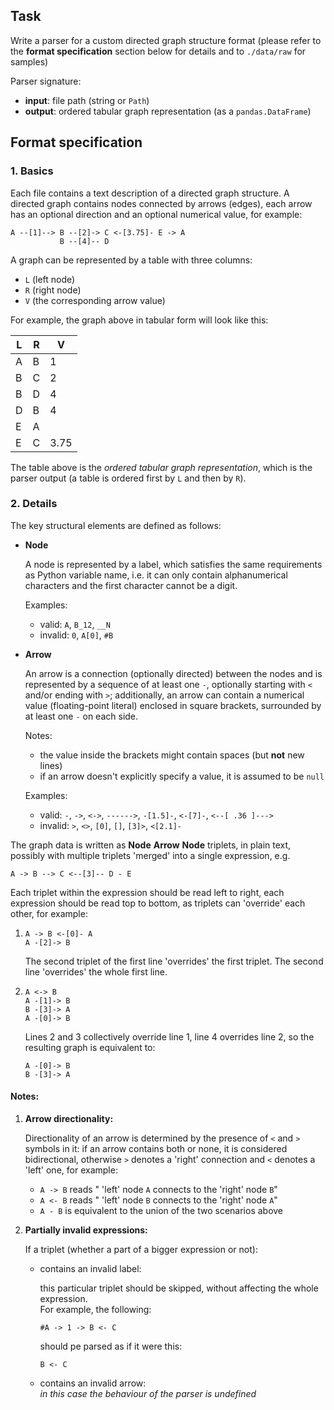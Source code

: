 ## Task
Write a parser for a custom directed graph structure format
(please refer to the **format specification** section below for details and to `./data/raw` for samples)

Parser signature:
  - **input**:  file path (string or `Path`)
  - **output**: ordered tabular graph representation (as a `pandas.DataFrame`)


## Format specification

### 1. Basics

Each file contains a text description of a directed graph structure.
A directed graph contains nodes connected by arrows (edges), each arrow has
an optional direction and an optional numerical value, for example:
```
A --[1]--> B --[2]-> C <-[3.75]- E -> A
           B --[4]-- D
```

A graph can be represented by a table with three columns:
  - `L` (left node)
  - `R` (right node)
  - `V` (the corresponding arrow value)

For example, the graph above in tabular form will look like this:

| L | R |   V   |
|---|---|-------|
| A | B |   1   |
| B | C |   2   |
| B | D |   4   |
| D | B |   4   |
| E | A |       |
| E | C | 3.75  |

The table above is the _ordered tabular graph representation_, which is the
parser output (a table is ordered first by `L` and then by `R`).


### 2. Details

The key structural elements are defined as follows:

  - **Node**

     A node is represented by a label, which satisfies the same requirements
     as Python variable name, i.e. it can only contain alphanumerical characters
     and the first character cannot be a digit.

     Examples:
       - valid:   `A`, `B_12`, `__N`
       - invalid: `0`, `A[0]`, `#B`

  - **Arrow**

     An arrow is a connection (optionally directed) between the nodes and is represented by a sequence
     of at least one `-`, optionally starting with `<` and/or ending with `>`; additionally,
     an arrow can contain a numerical value (floating-point literal) enclosed in square brackets,
     surrounded by at least one `-` on each side.

     Notes:
       - the value inside the brackets might contain spaces (but **not** new lines)
       - if an arrow doesn't explicitly specify a value, it is assumed to be `null`

     Examples:
       - valid:   `-`, `->`, `<->`, `------>`, `-[1.5]-`, `<-[7]-`, `<--[ .36 ]--->`
       - invalid: `>`, `<>`, `[0]`, `[]`, `[3]>`, `<[2.1]-`

The graph data is written as **Node** **Arrow** **Node** triplets, in plain text,
possibly with multiple triplets 'merged' into a single expression, e.g.
```
A -> B --> C <--[3]-- D - E
```
Each triplet within the expression should be read left to right, each expression
should be read top to bottom, as triplets can 'override' each other, for example:

1.
   ```
   A -> B <-[0]- A
   A -[2]-> B
   ```
   The second triplet of the first line 'overrides' the first triplet.
   The second line 'overrides' the whole first line.

2.
   ```
   A <-> B
   A -[1]-> B
   B -[3]-> A
   A -[0]-> B
   ```
   Lines 2 and 3 collectively override line 1, line 4 overrides line 2,
   so the resulting graph is equivalent to:
   ```
   A -[0]-> B
   B -[3]-> A
   ```

#### Notes:

  1. **Arrow directionality:**

     Directionality of an arrow is determined by the presence of `<` and `>` symbols in it:
     if an arrow contains both or none, it is considered bidirectional, otherwise
     `>` denotes a 'right' connection and `<` denotes a 'left' one, for example:

       - `A -> B` reads " 'left' node `A` connects to the 'right' node `B`"
       - `A <- B` reads " 'left' node `B` connects to the 'right' node `A`"
       - `A - B`  is equivalent to the union of the two scenarios above


  2. **Partially invalid expressions:**

     If a triplet (whether a part of a bigger expression or not):  

       - contains an invalid label:  

          this particular triplet should be skipped, without affecting the whole expression.  
          For example, the following:
          ```
          #A -> 1 -> B <- C
          ```
          should pe parsed as if it were this:
          ```
          B <- C
          ```

       - contains an invalid arrow:  
         _in this case the behaviour of the parser is undefined_
